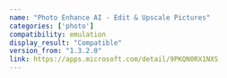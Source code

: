 ```yaml
---
name: "Photo Enhance AI - Edit & Upscale Pictures"
categories: ['photo']
compatibility: emulation
display_result: "Compatible"
version_from: "1.3.2.0"
link: https://apps.microsoft.com/detail/9PKQN0RX1NXS
---
```

